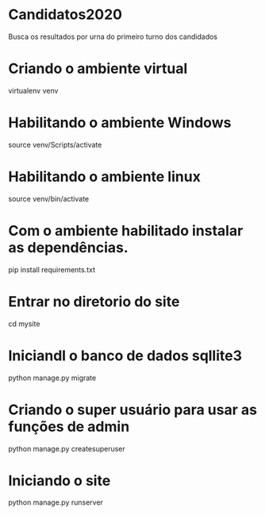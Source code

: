 # Candidatos2020
Busca os resultados por urna do primeiro turno dos candidados

# Criando o ambiente virtual
virtualenv venv

# Habilitando o ambiente Windows
source venv/Scripts/activate

# Habilitando o ambiente linux
source venv/bin/activate

# Com o ambiente habilitado instalar as dependências.
pip install requirements.txt 

# Entrar no diretorio do site
cd mysite

# Iniciandl o banco de dados sqllite3
python manage.py migrate

# Criando o super usuário para usar as funções de admin
python manage.py createsuperuser

# Iniciando o site
python manage.py runserver

